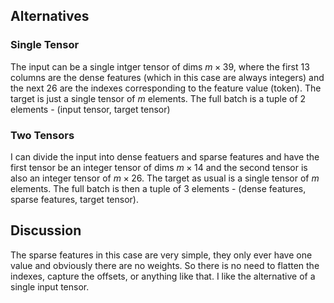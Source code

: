## Alternatives

### Single Tensor

The input can be a single intger tensor of dims $m \times 39$, where the first 13 columns are the dense features (which in this case are always integers) and the next 26 are the indexes corresponding to the feature value (token). The target is just a single tensor of $m$ elements. The full batch is a tuple of 2 elements - (input tensor, target tensor)

### Two Tensors

I can divide the input into dense featuers and sparse features and have the first tensor be an integer tensor of dims $m \times 14$ and the second tensor is also an integer tensor of $m \times 26$. The target as usual is a single tensor of $m$ elements. The full batch is then a tuple of 3 elements - (dense features, sparse features, target tensor).

## Discussion

The sparse features in this case are very simple, they only ever have one value and obviously there are no weights. So there is no need to flatten the indexes, capture the offsets, or anything like that. I like the alternative of a single input tensor.













